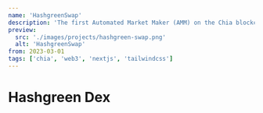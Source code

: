 ```yaml
---
name: 'HashgreenSwap'
description: 'The first Automated Market Maker (AMM) on the Chia blockchain. We enable users to swap native Chia token (XCH) and asset tokens (CAT) quickly and automatically.'
preview:
  src: './images/projects/hashgreen-swap.png'
  alt: 'HashgreenSwap'
from: 2023-03-01
tags: ['chia', 'web3', 'nextjs', 'tailwindcss']
---
```


# Hashgreen Dex